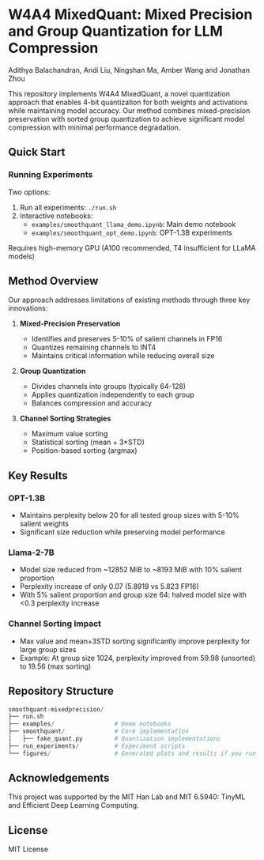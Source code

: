 # W4A4 MixedQuant: Mixed Precision and Group Quantization for LLM Compression
Adithya Balachandran, Andi Liu, Ningshan Ma, Amber Wang and Jonathan Zhou

This repository implements W4A4 MixedQuant, a novel quantization approach that enables 4-bit quantization for both weights and activations while maintaining model accuracy. Our method combines mixed-precision preservation with sorted group quantization to achieve significant model compression with minimal performance degradation.

## Quick Start

### Running Experiments

Two options:

1. Run all experiments: `./run.sh`
2. Interactive notebooks:
    - `examples/smoothquant_llama_demo.ipynb`: Main demo notebook
    - `examples/smoothquant_opt_demo.ipynb`: OPT-1.3B experiments


Requires high-memory GPU (A100 recommended, T4 insufficient for LLaMA models)

## Method Overview

Our approach addresses limitations of existing methods through three key innovations:

1. **Mixed-Precision Preservation**

    - Identifies and preserves 5-10% of salient channels in FP16
    - Quantizes remaining channels to INT4
    - Maintains critical information while reducing overall size

2. **Group Quantization**

    - Divides channels into groups (typically 64-128)
    - Applies quantization independently to each group
    - Balances compression and accuracy

3. **Channel Sorting Strategies**
    - Maximum value sorting
    - Statistical sorting (mean + 3\*STD)
    - Position-based sorting (argmax)

## Key Results

### OPT-1.3B

-   Maintains perplexity below 20 for all tested group sizes with 5-10% salient weights
-   Significant size reduction while preserving model performance

### Llama-2-7B

-   Model size reduced from ~12852 MiB to ~8193 MiB with 10% salient proportion
-   Perplexity increase of only 0.07 (5.8919 vs 5.823 FP16)
-   With 5% salient proportion and group size 64: halved model size with <0.3 perplexity increase

### Channel Sorting Impact

-   Max value and mean+3STD sorting significantly improve perplexity for large group sizes
-   Example: At group size 1024, perplexity improved from 59.98 (unsorted) to 19.56 (max sorting)

## Repository Structure

```python
smoothquant-mixedprecision/
├── run.sh
├── examples/                 # Demo notebooks
├── smoothquant/              # Core implementation
│   ├── fake_quant.py         # Quantization implementations
├── run_experiments/          # Experiment scripts
└── figures/                  # Generated plots and results if you run the experiments
```

## Acknowledgements

This project was supported by the MIT Han Lab and MIT 6.5940: TinyML and Efficient Deep Learning Computing.

## License

MIT License
